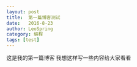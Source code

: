 ```yaml
---
layout: post
title:  第一篇博客测试
date:   2016-8-23
author: LeoSpring
category: 编程
tags: [test]
---
```

这是我的第一篇博客
我想这样写一些内容给大家看看





